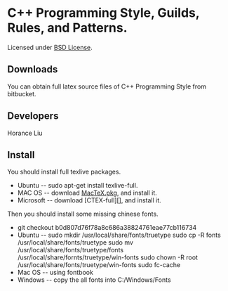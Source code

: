 C++ Programming Style, Guilds, Rules, and Patterns.
=============
Licensed under [BSD License][].

Downloads
---------
You can obtain full latex source files of C++ Programming Style from bitbucket.

Developers
----------------
Horance Liu

Install
---------------
You should install full texlive packages.
 * Ubuntu -- sudo apt-get install texlive-full.
 * MAC OS -- download [MacTeX.pkg][], and install it.
 * Microsoft -- download [CTEX-full][], and install it.

Then you should install some missing chinese fonts.
 * git checkout b0d807d76f78a8c686a38824761eae77cb116734
 * Ubuntu -- sudo mkdir /usr/local/share/fonts/truetype
             sudo cp -R fonts /usr/local/share/fonts/truetype
             sudo mv /usr/local/share/fonts/truetype/fonts /usr/local/share/fornts/truetype/win-fonts
             sudo chown -R root /usr/local/share/fonts/truetype/win-fonts
             sudo fc-cache
 * Mac OS -- using fontbook
 * Windows -- copy the all fonts into C:/Windows/Fonts

[BSD License]: http://opensource.org/licenses/BSD-3-Clause
[MacTeX.pkg]: http://tug.org/mactex/
